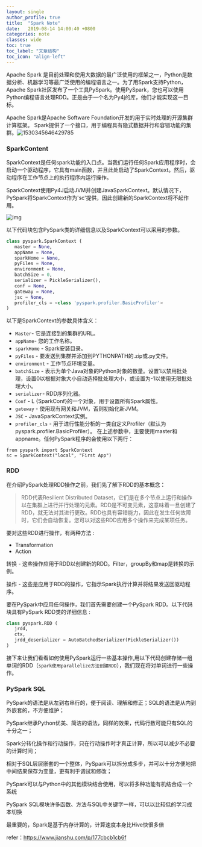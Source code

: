 ```yaml
---
layout: single
author_profile: true
title:  "Spark Note"
date:   2019-08-14 14:00:40 +0800
categories: note
classes: wide
toc: true
toc_label: "文章结构"
toc_icon: "align-left"
---
```




Apache Spark 是目前处理和使用大数据的最广泛使用的框架之一，Python是数据分析、机器学习等最广泛使用的编程语言之一。为了用Spark支持Python，Apache Spark社区发布了一个工具PySpark。使用PySpark，您也可以使用Python编程语言处理RDD。正是由于一个名为Py4j的库，他们才能实现这一目标。

Apache Spark是Apache Software Foundation开发的用于实时处理的开源集群计算框架。 Spark提供了一个接口，用于编程具有隐式数据并行和容错功能的集群。![1530345646429785](https://www.itcodemonkey.com/data/upload/portal/20180630/1530345646429785.png)

### SparkContent

SparkContext是任何spark功能的入口点。当我们运行任何Spark应用程序时，会启动一个驱动程序，它具有main函数，并且此处启动了SparkContext。然后，驱动程序在工作节点上的执行程序内运行操作。

SparkContext使用Py4J启动JVM并创建JavaSparkContext。默认情况下，PySpark将SparkContext作为'sc'提供，因此创建新的SparkContext将不起作用。

![img](https://upload-images.jianshu.io/upload_images/1531909-017acff244e3caf2.png?imageMogr2/auto-orient/)

以下代码块包含PySpark类的详细信息以及SparkContext可以采用的参数。

```python
class pyspark.SparkContext (
   master = None,
   appName = None, 
   sparkHome = None, 
   pyFiles = None, 
   environment = None, 
   batchSize = 0, 
   serializer = PickleSerializer(), 
   conf = None, 
   gateway = None, 
   jsc = None, 
   profiler_cls = <class 'pyspark.profiler.BasicProfiler'>
)
```

以下是SparkContext的参数具体含义：

-  `Master`- 它是连接到的集群的URL。
-  `appName`- 您的工作名称。
-  `sparkHome` - Spark安装目录。
-  `pyFiles` - 要发送到集群并添加到PYTHONPATH的.zip或.py文件。
-  `environment` - 工作节点环境变量。
-  `batchSize` - 表示为单个Java对象的Python对象的数量。设置1以禁用批处理，设置0以根据对象大小自动选择批处理大小，或设置为-1以使用无限批处理大小。
-  `serializer`- RDD序列化器。
-  `Conf` - L {SparkConf}的一个对象，用于设置所有Spark属性。
-  `gateway`  - 使用现有网关和JVM，否则初始化新JVM。
-  `JSC` - JavaSparkContext实例。
-  `profiler_cls` - 用于进行性能分析的一类自定义Profiler（默认为pyspark.profiler.BasicProfiler）。
   在上述参数中，主要使用master和appname。任何PySpark程序的会使用以下两行：

```
from pyspark import SparkContext
sc = SparkContext("local", "First App")
```



### RDD

在介绍PySpark处理RDD操作之前，我们先了解下RDD的基本概念：

> RDD代表Resilient Distributed Dataset，它们是在多个节点上运行和操作以在集群上进行并行处理的元素。RDD是不可变元素，这意味着一旦创建了RDD，就无法对其进行更改。RDD也具有容错能力，因此在发生任何故障时，它们会自动恢复。您可以对这些RDD应用多个操作来完成某项任务。

要对这些RDD进行操作，有两种方法 :

- Transformation
- Action

转换 - 这些操作应用于RDD以创建新的RDD。Filter，groupBy和map是转换的示例。

操作 - 这些是应用于RDD的操作，它指示Spark执行计算并将结果发送回驱动程序。

要在PySpark中应用任何操作，我们首先需要创建一个PySpark RDD。以下代码块具有PySpark RDD类的详细信息 :

```python
class pyspark.RDD (
   jrdd, 
   ctx, 
   jrdd_deserializer = AutoBatchedSerializer(PickleSerializer())
)
```

接下来让我们看看如何使用PySpark运行一些基本操作,用以下代码创建存储一组单词的RDD（`spark使用parallelize方法创建RDD`），我们现在将对单词进行一些操作。



### PySpark SQL

PySpark的语法是从左到右串行的，便于阅读、理解和修正；SQL的语法是从内到外嵌套的，不方便维护；

PySpark继承Python优美、简洁的语法，同样的效果，代码行数可能只有SQL的十分之一；

Spark分转化操作和行动操作，只在行动操作时才真正计算，所以可以减少不必要的计算时间；

相对于SQL层层嵌套的一个整体，PySpark可以拆分成多步，并可以十分方便地把中间结果保存为变量，更有利于调试和修改；

PySpark可以与Python中的其他模块结合使用，可以将多种功能有机结合成一个系统

PySpark SQL模块许多函数、方法与SQL中关键字一样，可以以比较低的学习成本切换

最重要的，Spark是基于内存计算的，计算速度本身比Hive快很多倍



refer：https://www.jianshu.com/p/177cbcb1cb6f

